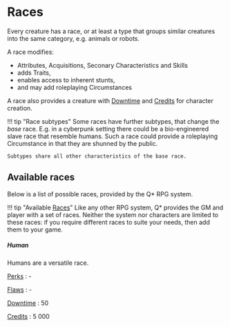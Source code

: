 # Races

Every creature has a race, or at least a type that groups similar creatures into
the same category, e.g. animals or robots.

A race modifies:

* Attributes, Acquisitions, Seconary Characteristics and Skills
* adds Traits,
* enables access to inherent stunts,
* and may add roleplaying Circumstances

A race also provides a creature with [Downtime](/character/#downtime-dt) and
[Credits](/equipment#credits-cr) for character creation.

!!! tip "Race subtypes"
    Some races have further subtypes, that change the *base* race. E.g. in a
    cyberpunk setting there could be a bio-engineered slave race that resemble
    humans. Such a race could provide a roleplaying Circumstance in that they
    are shunned by the public.

    Subtypes share all other characteristics of the base race.

## Available races

Below is a list of possible races, provided by the Q* RPG system.

!!! tip "Available [Races](#races)"
    Like any other RPG system, Q* provides the GM and player with a set of
    races. Neither the system nor characters are limited to these races: if you
    require different races to suite your needs, then add them to your game.

<div class="qs-list-test full-width" markdown="1">

##### Human

Humans are a versatile race.

[Perks](/character/perks#perks)
:   -

[Flaws](/character/flaws#flaws)
:   -

[Downtime](/character#downtime-dt)
:   50

[Credits](/equipment#credits)
:   5 000

</div>